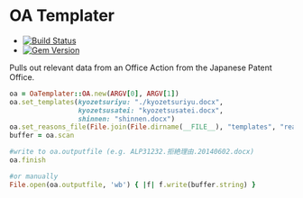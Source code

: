 OA Templater
==============

- [![Build Status](https://travis-ci.org/ephesus/oa_templater.svg?branch=master)](https://travis-ci.org/ephesus/oa_templater)
- [![Gem Version](https://badge.fury.io/rb/oa_templater.png)](https://rubygems.org/gems/oa_templater)

Pulls out relevant data from an Office Action from the Japanese Patent Office.


```ruby
oa = OaTemplater::OA.new(ARGV[0], ARGV[1])
oa.set_templates(kyozetsuriyu: "./kyozetsuriyu.docx",
                 kyozetsusatei: "kyozetsusatei.docx",
                 shinnen: "shinnen.docx")
oa.set_reasons_file(File.join(File.dirname(__FILE__), "templates", "reasons.yml"))
buffer = oa.scan

#write to oa.outputfile (e.g. ALP31232.拒絶理由.20140602.docx)
oa.finish 

#or manually
File.open(oa.outputfile, 'wb') { |f| f.write(buffer.string) }
```
